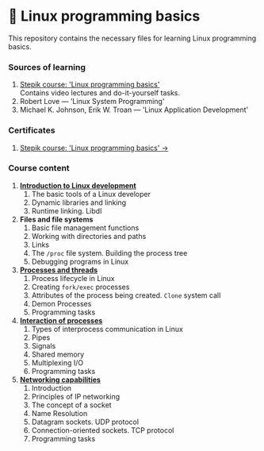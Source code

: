 # :penguin: Linux programming basics
This repository contains the necessary files for learning Linux programming basics.

### Sources of learning
1. [Stepik course: 'Linux programming basics'](https://stepik.org/course/548/syllabus)<br>
Contains video lectures and do-it-yourself tasks.
1. Robert Love — 'Linux System Programming'
1. Michael K. Johnson, Erik W. Troan — 'Linux Application Development'

### Certificates
1. [Stepik course: 'Linux programming basics' →](https://stepik.org/cert/1454725)

### Course content
1. **[Introduction to Linux development](./src/1.%20Introduction)**
    1. The basic tools of a Linux developer
    1. Dynamic libraries and linking
    1. Runtime linking. Libdl
1. **Files and file systems**
    1. Basic file management functions
    1. Working with directories and paths
    1. Links
    1. The `/proc` file system. Building the process tree
    1. Debugging programs in Linux
1. **[Processes and threads](./src/3.%20Processes%20and%20threads)**
    1. Process lifecycle in Linux
    1. Creating `fork/exec` processes
    1. Attributes of the process being created. `Clone` system call
    1. Demon Processes
    1. Programming tasks
1. **[Interaction of processes](./src/4.%20Interaction%20of%20processes)**
    1. Types of interprocess communication in Linux
    1. Pipes
    1. Signals
    1. Shared memory
    1. Multiplexing I/O
    1. Programming tasks
1. **[Networking capabilities](./src/5.%20Networking%20capabilities)**
    1. Introduction
    1. Principles of IP networking
    1. The concept of a socket
    1. Name Resolution
    1. Datagram sockets. UDP protocol
    1. Connection-oriented sockets. TCP protocol
    1. Programming tasks
